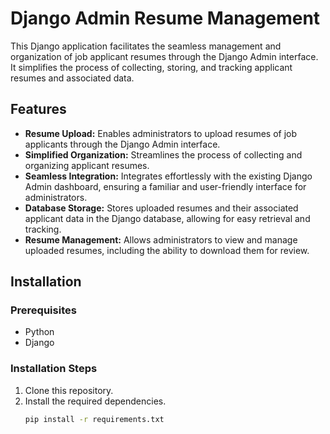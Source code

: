 # Django Admin Resume Management

This Django application facilitates the seamless management and organization of job applicant resumes through the Django Admin interface. It simplifies the process of collecting, storing, and tracking applicant resumes and associated data.

## Features

- **Resume Upload:** Enables administrators to upload resumes of job applicants through the Django Admin interface.
- **Simplified Organization:** Streamlines the process of collecting and organizing applicant resumes.
- **Seamless Integration:** Integrates effortlessly with the existing Django Admin dashboard, ensuring a familiar and user-friendly interface for administrators.
- **Database Storage:** Stores uploaded resumes and their associated applicant data in the Django database, allowing for easy retrieval and tracking.
- **Resume Management:** Allows administrators to view and manage uploaded resumes, including the ability to download them for review.

## Installation

### Prerequisites

- Python
- Django

### Installation Steps

1. Clone this repository.
2. Install the required dependencies.
   ```bash
   pip install -r requirements.txt
